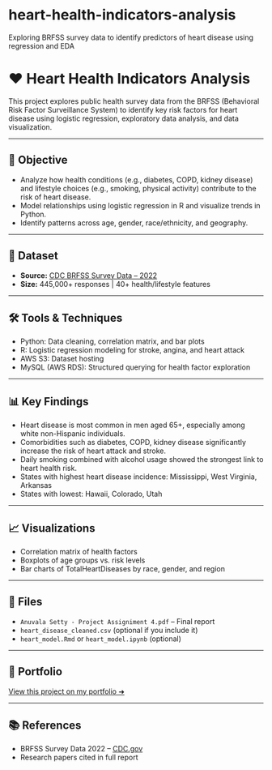 # heart-health-indicators-analysis
Exploring BRFSS survey data to identify predictors of heart disease using regression and EDA

# ❤️ Heart Health Indicators Analysis

This project explores public health survey data from the BRFSS (Behavioral Risk Factor Surveillance System) to identify key risk factors for heart disease using logistic regression, exploratory data analysis, and data visualization.

---

## 🎯 Objective

- Analyze how health conditions (e.g., diabetes, COPD, kidney disease) and lifestyle choices (e.g., smoking, physical activity) contribute to the risk of heart disease.
- Model relationships using logistic regression in R and visualize trends in Python.
- Identify patterns across age, gender, race/ethnicity, and geography.

---

## 🧠 Dataset

- **Source:** [CDC BRFSS Survey Data – 2022](https://www.cdc.gov/brfss/annualdata/annual2022.html)
- **Size:** 445,000+ responses | 40+ health/lifestyle features

---

## 🛠️ Tools & Techniques

- Python: Data cleaning, correlation matrix, and bar plots  
- R: Logistic regression modeling for stroke, angina, and heart attack  
- AWS S3: Dataset hosting  
- MySQL (AWS RDS): Structured querying for health factor exploration

---

## 📊 Key Findings

- Heart disease is most common in men aged 65+, especially among white non-Hispanic individuals.
- Comorbidities such as diabetes, COPD, kidney disease significantly increase the risk of heart attack and stroke.
- Daily smoking combined with alcohol usage showed the strongest link to heart health risk.
- States with highest heart disease incidence: Mississippi, West Virginia, Arkansas  
- States with lowest: Hawaii, Colorado, Utah

---

## 📈 Visualizations

- Correlation matrix of health factors  
- Boxplots of age groups vs. risk levels  
- Bar charts of TotalHeartDiseases by race, gender, and region

---

## 📂 Files

- `Anuvala Setty - Project Assigniment 4.pdf` – Final report  
- `heart_disease_cleaned.csv` (optional if you include it)  
- `heart_model.Rmd` or `heart_model.ipynb` (optional)

---

## 🔗 Portfolio

[View this project on my portfolio ➜](https://www.notion.so/SELECT-FROM-Poojitha-1fb0edb9699f80279cf7e15926b7a349?pvs=4)

---

## 📚 References

- BRFSS Survey Data 2022 – [CDC.gov](https://www.cdc.gov/brfss/)
- Research papers cited in full report
